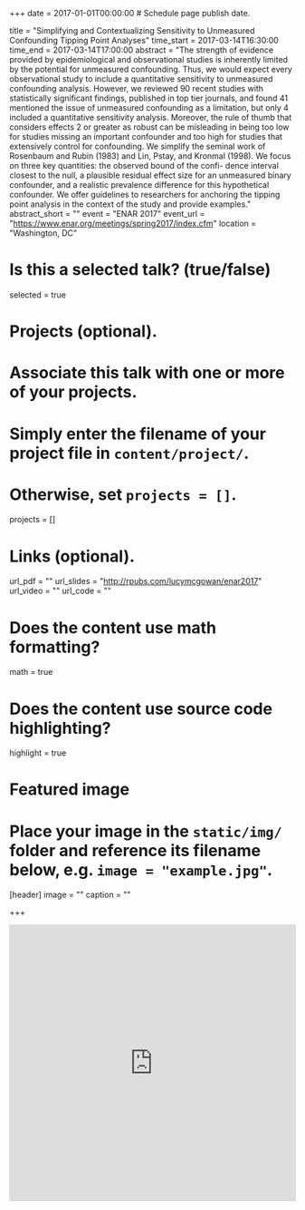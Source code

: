 +++
date = 2017-01-01T00:00:00  # Schedule page publish date.

title = "Simplifying and Contextualizing Sensitivity to Unmeasured Confounding Tipping Point Analyses"
time_start = 2017-03-14T16:30:00
time_end = 2017-03-14T17:00:00
abstract = "The strength of evidence provided by epidemiological and observational studies is inherently limited by the potential for unmeasured confounding. Thus, we would expect every observational study to include a quantitative sensitivity to unmeasured confounding analysis. However, we reviewed 90 recent studies with statistically significant findings, published in top tier journals, and found 41 mentioned the issue of unmeasured confounding as a limitation, but only 4 included a quantitative sensitivity analysis. Moreover, the rule of thumb that considers effects 2 or greater as robust can be misleading in being too low for studies missing an important confounder and too high for studies that extensively control for confounding. We simplify the seminal work of Rosenbaum and Rubin (1983) and Lin, Pstay, and Kronmal (1998). We focus on three key quantities: the observed bound of the confi- dence interval closest to the null, a plausible residual effect size for an unmeasured binary confounder, and a realistic prevalence difference for this hypothetical confounder. We offer guidelines to researchers for anchoring the tipping point analysis in the context of the study and provide examples."
abstract_short = ""
event = "ENAR 2017"
event_url = "https://www.enar.org/meetings/spring2017/index.cfm"
location = "Washington, DC"

# Is this a selected talk? (true/false)
selected = true

# Projects (optional).
#   Associate this talk with one or more of your projects.
#   Simply enter the filename of your project file in `content/project/`.
#   Otherwise, set `projects = []`.
projects = []

# Links (optional).
url_pdf = ""
url_slides = "http://rpubs.com/lucymcgowan/enar2017"
url_video = ""
url_code = ""


# Does the content use math formatting?
math = true

# Does the content use source code highlighting?
highlight = true

# Featured image
# Place your image in the `static/img/` folder and reference its filename below, e.g. `image = "example.jpg"`.
[header]
image = ""
caption = ""

+++

<iframe src="https://rpubs.com/lucymcgowan/enar2017" width="595" height="485" frameborder="0" marginwidth="0" marginheight="0" scrolling="no" style="border:1px solid #CCC; border-width:1px; margin-bottom:5px; max-width: 100%;" allowfullscreen> </iframe> 